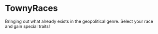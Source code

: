 # TownyRaces
Bringing out what already exists in the geopolitical genre. Select your race and gain special traits!
